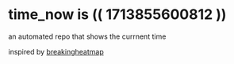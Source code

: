 # time_now is (( 1713855600812 ))

an automated repo that shows the currnent time

inspired by [breakingheatmap](https://github.com/breakingheatmap/breakingheatmap)